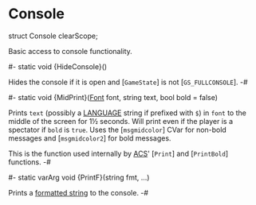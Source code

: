 # Console

[acs]: ../../Acs.md
[format strings]: ../../Concepts/FormatStrings.md
[language]: ../../Data/Language.md

[Font]: Font.md
[GS_FULLCONSOLE]: ../Base/EGameState.md#memb-GS_FULLCONSOLE
[GameState]: ../Base/Globals.md#memb-GameState
[PrintBold]: ../../Acs/Drawing/PrintBold.md
[Print]: ../../Acs/Drawing/Print.md
[msgmidcolor2]: ../../CVars.md#cvar-msgmidcolor2
[msgmidcolor]: ../../CVars.md#cvar-msgmidcolor

<!-- api-declaration -->
struct Console clearScope;

<!-- api-definition -->
Basic access to console functionality.

<!-- api-class-methods -->
#-
static void {HideConsole}()

Hides the console if it is open and [`GameState`] is not
[`GS_FULLCONSOLE`].
-#

#-
static void {MidPrint}([Font] font, string text, bool bold = false)

Prints `text` (possibly a [LANGUAGE] string if prefixed with `$`) in
`font` to the middle of the screen for 1½ seconds. Will print even if
the player is a spectator if `bold` is `true`. Uses the
[`msgmidcolor`] CVar for non-bold messages and [`msgmidcolor2`] for
bold messages.

This is the function used internally by [ACS]' [`Print`] and
[`PrintBold`] functions.
-#

#-
static varArg void {PrintF}(string fmt, \...)

Prints a [formatted string][format strings] to the console.
-#
